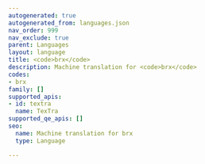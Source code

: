 ```yaml
---
autogenerated: true
autogenerated_from: languages.json
nav_order: 999
nav_exclude: true
parent: Languages
layout: language
title: <code>brx</code>
description: Machine translation for <code>brx</code>
codes:
- brx
family: []
supported_apis:
- id: textra
  name: TexTra
supported_qe_apis: []
seo:
  name: Machine translation for brx
  type: Language

---
```


